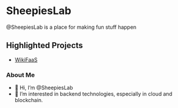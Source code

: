 # SheepiesLab

@SheepiesLab is a place for making fun stuff happen

## Highlighted Projects

- [WikiFaaS](https://github.com/SheepiesLab/WikiFaaS)

### About Me

- 👋 Hi, I’m @SheepiesLab
- 👀 I’m interested in backend technologies, especially in cloud and blockchain.
